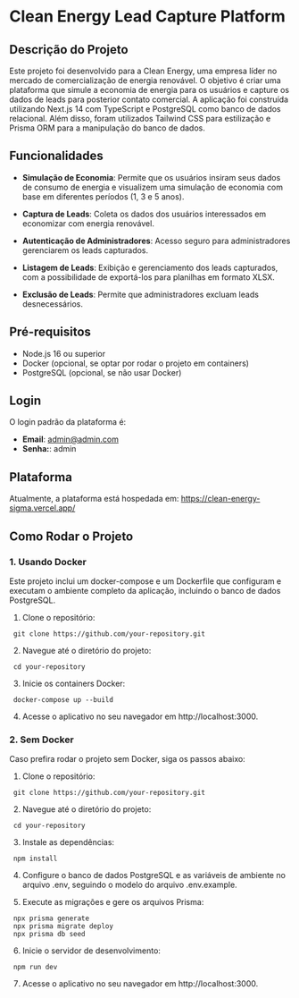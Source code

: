 # Clean Energy Lead Capture Platform
## Descrição do Projeto

Este projeto foi desenvolvido para a Clean Energy, uma empresa líder no mercado de comercialização de energia
renovável. O objetivo é criar uma plataforma que simule a economia de energia para os usuários e capture os dados de
leads para posterior contato comercial. A aplicação foi construída utilizando Next.js 14 com TypeScript e PostgreSQL
como banco de dados relacional. Além disso, foram utilizados Tailwind CSS para estilização e Prisma ORM para a
manipulação do banco de dados.
## Funcionalidades

- **Simulação de Economia**: Permite que os usuários insiram seus dados de consumo de energia e visualizem uma
simulação de economia com base em diferentes períodos (1, 3 e 5 anos).

- **Captura de Leads**: Coleta os dados dos usuários interessados em economizar com energia renovável.
  
- **Autenticação de Administradores**: Acesso seguro para administradores gerenciarem os leads capturados.
  
- **Listagem de Leads**: Exibição e gerenciamento dos leads capturados, com a possibilidade de exportá-los para
planilhas em formato XLSX.

- **Exclusão de Leads**: Permite que administradores excluam leads desnecessários.

## Pré-requisitos
- Node.js 16 ou superior
- Docker (opcional, se optar por rodar o projeto em containers)
- PostgreSQL (opcional, se não usar Docker)

## Login

O login padrão da plataforma é:
- **Email**: admin@admin.com
- **Senha:**: admin

## Plataforma
Atualmente, a plataforma está hospedada em: https://clean-energy-sigma.vercel.app/
  
## Como Rodar o Projeto

### 1. Usando Docker

Este projeto inclui um docker-compose e um Dockerfile que configuram e executam o ambiente completo da aplicação,
incluindo o banco de dados PostgreSQL.

1. Clone o repositório:
```
 git clone https://github.com/your-repository.git
 ```

2. Navegue até o diretório do projeto:
```
 cd your-repository
```

3. Inicie os containers Docker:
```
 docker-compose up --build
```

4. Acesse o aplicativo no seu navegador em http://localhost:3000.
   
### 2. Sem Docker

Caso prefira rodar o projeto sem Docker, siga os passos abaixo:
1. Clone o repositório:
```
 git clone https://github.com/your-repository.git
```

2. Navegue até o diretório do projeto:
```
 cd your-repository
```

3. Instale as dependências:
```
 npm install
```

4. Configure o banco de dados PostgreSQL e as variáveis de ambiente no arquivo .env, seguindo o modelo do arquivo .env.example.
   
5. Execute as migrações e gere os arquivos Prisma:
```
 npx prisma generate
 npx prisma migrate deploy
 npx prisma db seed
```

6. Inicie o servidor de desenvolvimento:
```
 npm run dev
```
7. Acesse o aplicativo no seu navegador em http://localhost:3000.


